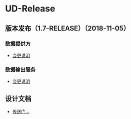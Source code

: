 # UD-Release

## 版本发布（1.7-RELEASE）（2018-11-05）

### 数据提供方

* [变更说明](ud-data-producer-server/1.7/README.md)

### 数据输出服务

* [变更说明](ud-data-consumer/1.7/README.md)

## 设计文档

* [传送门...](https://github.com/unitedata-org-public/Documentation)
